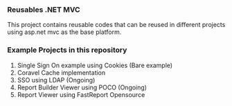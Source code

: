 ### Reusables .NET MVC
  
This project contains reusable codes that can be reused in different projects using asp.net mvc as the base platform. 
      
### Example Projects in this repository 
1. Single Sign On example using Cookies (Bare example)
2. Coravel Cache implementation
3. SSO using LDAP (Ongoing)
4. Report Builder Viewer using POCO (Ongoing)
5. Report Viewer using FastReport Opensource
  
